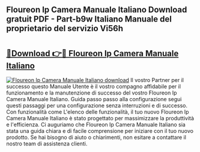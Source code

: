 ## Floureon Ip Camera Manuale Italiano Download gratuit PDF - Part-b9w Italiano Manuale del proprietario del servizio Vi56h

# <h2><a href="http://dfbmkbi.blite.top/?on=Floureon+Ip+Camera+Manuale+Italiano">🔗Download 👉🔴 Floureon Ip Camera Manuale Italiano</a></h2>

[![Floureon Ip Camera Manuale Italiano download](https://i.imgur.com/lujVjoI.png)](http://dfbmkbi.blite.top/?on=Floureon+Ip+Camera+Manuale+Italiano)
Il vostro Partner per il successo questo Manuale Utente è il vostro compagno affidabile per il funzionamento e la manutenzione di successo del vostro Floureon Ip Camera Manuale Italiano. Guida passo passo alla configurazione segui questi passaggi per una configurazione senza interruzioni e di successo. Con funzionalità come L'elenco delle funzionalità, il tuo nuovo Floureon Ip Camera Manuale Italiano è stato progettato per massimizzare la produttività e l'efficienza. Ci auguriamo che Floureon Ip Camera Manuale Italiano sia stata una guida chiara e di facile comprensione per iniziare con il tuo nuovo prodotto. Se hai bisogno di aiuto o chiarimenti, non esitare a contattare il nostro team di assistenza clienti.
